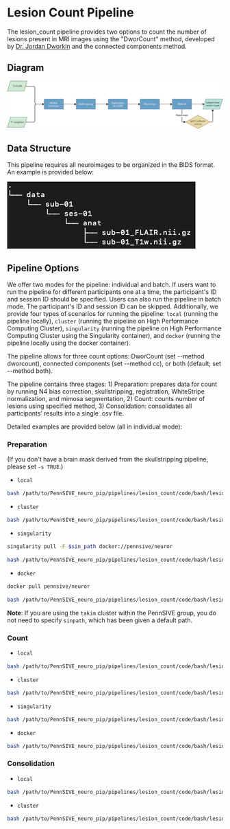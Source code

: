 # Lesion Count Pipeline

The lesion_count pipeline provides two options to count the number of lesions present in MRI images using the "DworCount" method, developed by [Dr. Jordan Dworkin](https://www.ajnr.org/content/early/2018/02/22/ajnr.A5556) and the connected components method.

## Diagram
![Lesion Count Workflow](/pipelines/lesion_count/figure/lesion_count_pipeline.png)

## Data Structure
This pipeline requires all neuroimages to be organized in the BIDS format. An example is provided below:

![Data Structure](/pipelines/lesion_count/figure/dataStructure.png)

## Pipeline Options
We offer two modes for the pipeline: individual and batch. If users want to run the pipeline for different participants one at a time, the participant's ID and session ID should be specified. Users can also run the pipeline in batch mode. The participant's ID and session ID can be skipped. Additionally, we provide four types of scenarios for running the pipeline: `local` (running the pipeline locally), `cluster` (running the pipeline on High Performance Computing Cluster), `singularity` (running the pipeline on High Performance Computing Cluster using the Singularity container), and `docker` (running the pipeline locally using the docker container). 

The pipeline allows for three count options: DworCount (set --method dworcount), connected components (set --method cc), or both (default; set --method both). 

The pipeline contains three stages: 1) Preparation: prepares data for count by running N4 bias correction, skullstripping, registration, WhiteStripe normalization, and mimosa segmentation, 2) Count: counts number of lesions using specified method, 3) Consolidation: consolidates all participants’ results into a single .csv file.

Detailed examples are provided below (all in individual mode):

### Preparation

(If you don't have a brain mask derived from the skullstripping pipeline, please set `-s TRUE`.)

-   `local` 
```bash
bash /path/to/PennSIVE_neuro_pip/pipelines/lesion_count/code/bash/lesion_count.sh -m /path/to/project -p sub-001 --ses ses-01 --t1 "*T1w*.nii.gz" --flair "*FLAIR*.nii.gz" -s TRUE --method dworcount --mode individual -c local --toolpath /path/to/PennSIVE_neuro_pip
```

-   `cluster`
```bash
bash /path/to/PennSIVE_neuro_pip/pipelines/lesion_count/code/bash/lesion_count.sh -m /path/to/project -p sub-001 --ses ses-01 --t1 "*T1w*.nii.gz" --flair "*FLAIR*.nii.gz" -s TRUE --method dworcount  --mode individual -c cluster --toolpath /path/to/PennSIVE_neuro_pip
```

-   `singularity` 
```bash
singularity pull -F $sin_path docker://pennsive/neuror
```
```bash
bash /path/to/PennSIVE_neuro_pip/pipelines/lesion_count/code/bash/lesion_count.sh -m /path/to/project -p sub-001 --ses ses-01 --t1 "*T1w*.nii.gz" --flair "*FLAIR*.nii.gz" -s TRUE --method dworcount --mode individual -c singularity --toolpath /path/to/PennSIVE_neuro_pip --sinpath $sin_path
```

-   `docker`
```bash
docker pull pennsive/neuror
```
```bash
bash /path/to/PennSIVE_neuro_pip/pipelines/lesion_count/code/bash/lesion_count.sh -m /path/to/project -p sub-001 --ses ses-01 --t1 "*T1w*.nii.gz" --flair "*FLAIR*.nii.gz" -s TRUE --method dworcount --mode individual -c docker --toolpath /path/to/PennSIVE_neuro_pip 
```


**Note**: If you are using the `takim` cluster within the PennSIVE group, you do not need to specify `sinpath`, which has been given a default path.


### Count

-   `local` 
```bash
bash /path/to/PennSIVE_neuro_pip/pipelines/lesion_count/code/bash/lesion_count.sh -m /path/to/project -p sub-001 --ses ses-01 --step count --method dworcount --mode individual -c local --toolpath /path/to/PennSIVE_neuro_pip
```

-   `cluster`
```bash
bash /path/to/PennSIVE_neuro_pip/pipelines/lesion_count/code/bash/lesion_count.sh -m /path/to/project -p sub-001 --ses ses-01 --step count --method dworcount --mode individual -c cluster --toolpath /path/to/PennSIVE_neuro_pip
```

-   `singularity` 
```bash
bash /path/to/PennSIVE_neuro_pip/pipelines/lesion_count/code/bash/lesion_count.sh -m /path/to/project -p sub-001 --ses ses-01 --step count --method dworcount --mode individual -c singularity --toolpath /path/to/PennSIVE_neuro_pip --sinpath $sin_path
```

-   `docker`
```bash
bash /path/to/PennSIVE_neuro_pip/pipelines/lesion_count/code/bash/lesion_count.sh -m /path/to/project -p sub-001 --ses ses-01 --step count --method dworcount --mode individual -c docker --toolpath /path/to/PennSIVE_neuro_pip 
```

### Consolidation

-   `local` 
```bash
bash /path/to/PennSIVE_neuro_pip/pipelines/lesion_count/code/bash/lesion_count.sh -m /path/to/project --step consolidation --method dworcount -c local --toolpath /path/to/PennSIVE_neuro_pip
```

-   `cluster`
```bash
bash /path/to/PennSIVE_neuro_pip/pipelines/lesion_count/code/bash/lesion_count.sh -m /path/to/project --step consolidation --method dworcount -c cluster --toolpath /path/to/PennSIVE_neuro_pip
```


